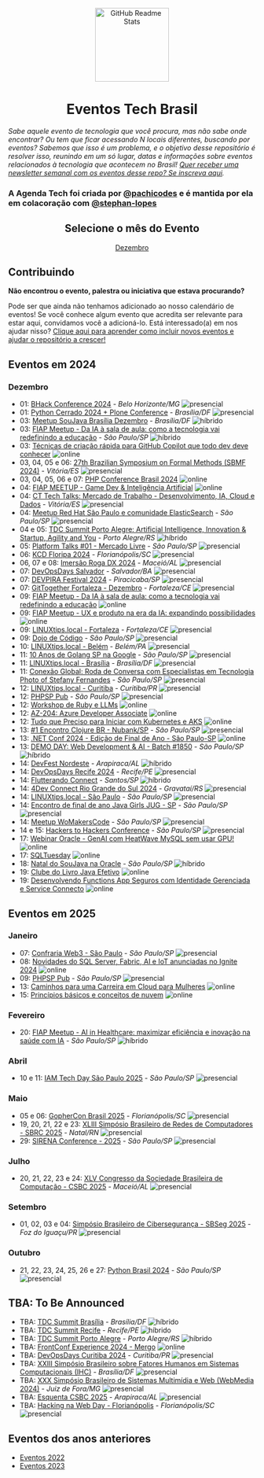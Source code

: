 <p class="header" align="center">
 <img width="150px" src="https://raw.githubusercontent.com/Abacatinhos/agenda-tech-brasil/main/assets/abacatinhos.svg" align="center" alt="GitHub Readme Stats" />
 <h1 align="center">Eventos Tech Brasil</h1> 
</p>

_Sabe aquele evento de tecnologia que você procura, mas não sabe onde encontrar? Ou tem que ficar acessando N locais diferentes, buscando por eventos? Sabemos que isso é um problema, e o objetivo desse repositório é resolver isso, reunindo em um só lugar, datas e informações sobre eventos relacionados à tecnologia que acontecem no Brasil! [Quer receber uma newsletter semanal com os eventos desse repo? Se inscreva aqui](https://www.linkedin.com/newsletters/agenda-tech-7235284852013494272/)._

### A Agenda Tech foi criada por [@pachicodes](https://www.linkedin.com/in/pachicodes/) e é mantida por ela em colacoração com  [@stephan-lopes](https://github.com/stephan-lopes)

<h2 align="center">Selecione o mês do Evento</h2>
<p class="navigation" align="center">
<a href="#dezembro">Dezembro</a></p>

## Contribuindo

**Não encontrou o evento, palestra ou iniciativa que estava procurando?**

Pode ser que ainda não tenhamos adicionado ao nosso calendário de eventos! Se você conhece algum evento que acredita ser relevante para estar aqui, convidamos você a adicioná-lo. Está interessado(a) em nos ajudar nisso? [Clique aqui para aprender como incluir novos eventos e ajudar o repositório a crescer!](https://github.com/Abacatinhos/agenda-tech-brasil/blob/master/CONTRIBUTING.md)

## Eventos em 2024
<!-- ANO2024:START -->
### Dezembro
<!-- DEZEMBRO:START -->
- 01: [BHack Conference 2024](https://www.bhack.com.br/) - _Belo Horizonte/MG_ ![presencial]
- 01: [Python Cerrado 2024 + Plone Conference](https://2024.ploneconf.org/pt-br) - _Brasília/DF_ ![presencial]
- 03: [Meetup SouJava Brasília Dezembro](https://www.meetup.com/soujavabrasilia/events/304733383/) - _Brasília/DF_ ![híbrido]
- 03: [FIAP Meetup - Da IA à sala de aula: como a tecnologia vai redefinindo a educação](https://www.meetup.com/fiapmeetups/events/304456573) - _São Paulo/SP_ ![híbrido]
- 03: [Técnicas de criação rápida para GitHub Copilot que todo dev deve conhecer](https://www.meetup.com/microsoft-reactor-sao-paulo/events/304419334/) ![online]
- 03, 04, 05 e 06: [27th Brazilian Symposium on Formal Methods (SBMF 2024)](https://sbmf24.ifes.edu.br/) - _Vitória/ES_ ![presencial]
- 03, 04, 05, 06 e 07: [PHP Conference Brasil 2024](https://phpconference.com.br/) ![online]
- 04: [FIAP MEETUP - Game Dev & Inteligência Artificial](https://www.meetup.com/fiapmeetups/events/304776543) ![online]
- 04: [CT Tech Talks: Mercado de Trabalho - Desenvolvimento, IA, Cloud e Dados](https://www.sympla.com.br/evento/ct-tech-talks/2751402) - _Vitória/ES_ ![presencial]
- 04: [Meetup Red Hat São Paulo e comunidade ElasticSearch](https://www.meetup.com/red-hat-sao-paulo/events/304648601) - _São Paulo/SP_ ![presencial]
- 04 e 05: [TDC Summit Porto Alegre: Artificial Intelligence, Innovation & Startup, Agility and You](https://sbmf24.ifes.edu.br/) - _Porto Alegre/RS_ ![híbrido]
- 05: [Platform Talks #01 - Mercado Livre](https://lu.ma/vpyeh9o3) - _São Paulo/SP_ ![presencial]
- 06: [KCD Floripa 2024](https://community.cncf.io/events/details/cncf-kcd-brasil-presents-kcd-floripa-brasil-2024-1/) - _Florianópolis/SC_ ![presencial]
- 06, 07 e 08: [Imersão Roga DX 2024](https://doity.com.br/imersaorogadx) - _Maceió/AL_ ![presencial]
- 07: [DevOpsDays Salvador](https://devopsdays.org/events/2024-salvador/welcome/) - _Salvador/BA_ ![presencial]
- 07: [DEVPIRA Festival 2024](https://www.devpira.com.br/eventos/devpira-festival-2024) - _Piracicaba/SP_ ![presencial]
- 07: [GitTogether Fortaleza - Dezembro](https://www.meetup.com/gittogether-brasil/events/304813727) - _Fortaleza/CE_ ![presencial]
- 09: [FIAP Meetup - Da IA à sala de aula: como a tecnologia vai redefinindo a educação](https://www.meetup.com/fiapmeetups/events/304275173) ![online]
- 09: [FIAP Meetup - UX e produto na era da IA: expandindo possibilidades](https://www.meetup.com/fiapmeetups/events/304275173) ![online]
- 09: [LINUXtips.local - Fortaleza](https://www.sympla.com.br/evento/linuxtips-local-fortaleza/2727169) - _Fortaleza/CE_ ![presencial]
- 09: [Dojo de Código](https://www.meetup.com/grupy-sp/events/304714676/) - _São Paulo/SP_ ![presencial]
- 10: [LINUXtips.local - Belém](https://www.sympla.com.br/evento/linuxtips-local-belem/2727177) - _Belém/PA_ ![presencial]
- 11: [10 Anos de Golang SP na Google](https://www.meetup.com/golangbr/events/304540847) - _São Paulo/SP_ ![presencial]
- 11: [LINUXtips.local - Brasília](https://www.sympla.com.br/evento/linuxtips-local-brasilia/2727181) - _Brasília/DF_ ![presencial]
- 11: [Conexão Global: Roda de Conversa com Especialistas em Tecnologia Photo of Stefany Fernandes](https://www.meetup.com/comunidade-de-software-craftsmanship-de-sao-paulo/events/304812119) - _São Paulo/SP_ ![presencial]
- 12: [LINUXtips.local - Curitiba](https://www.sympla.com.br/evento/linuxtips-local-curitiba/2727185) - _Curitiba/PR_ ![presencial]
- 12: [PHPSP Pub](https://www.meetup.com/php-sp/events/303767276) - _São Paulo/SP_ ![presencial]
- 12: [Workshop de Ruby e LLMs](https://www.meetup.com/le-wagon-sao-paulo-coding-bootcamp/events/304707785) ![online]
- 12: [AZ-204: Azure Developer Associate](https://www.meetup.com/microsoft-reactor-sao-paulo/events/304205892) ![online]
- 12: [Tudo que Preciso para Iniciar com Kubernetes e AKS](https://www.meetup.com/microsoft-reactor-sao-paulo/events/304546839) ![online]
- 13: [#1 Encontro Clojure BR - Nubank/SP](https://www.meetup.com/clojure-br/events/304435585) - _São Paulo/SP_ ![presencial]
- 13: [.NET Conf 2024 - Edição de Final de Ano - São Paulo-SP](https://www.meetup.com/microsoft-reactor-sao-paulo/events/304152455) ![online]
- 13: [DEMO DAY: Web Development & AI - Batch #1850](https://www.meetup.com/le-wagon-sao-paulo-coding-bootcamp/events/304707836) - _São Paulo/SP_ ![híbrido]
- 14: [DevFest Nordeste](https://doity.com.br/devfest-nordeste-2024) - _Arapiraca/AL_ ![híbrido]
- 14: [DevOpsDays Recife 2024](https://devopsdays.org/events/2024-recife/welcome/) - _Recife/PE_ ![presencial]
- 14: [Flutterando Connect](https://connect.flutterando.com.br/) - _Santos/SP_ ![híbrido]
- 14: [4Dev Connect Rio Grande do Sul 2024](https://www.sympla.com.br/evento/4dev-connect-rio-grande-do-sul-2024/2704715) - _Gravataí/RS_ ![presencial]
- 14: [LINUXtips.local - São Paulo](https://www.sympla.com.br/evento/linuxtips-local-sao-paulo/2727089) - _São Paulo/SP_ ![presencial]
- 14: [Encontro de final de ano Java Girls JUG - SP](https://www.meetup.com/javagirlsjug/events/304775942) - _São Paulo/SP_ ![presencial]
- 14: [Meetup WoMakersCode](https://www.meetup.com/womakerscode/events/304833016) - _São Paulo/SP_ ![presencial]
- 14 e 15: [Hackers to Hackers Conference](https://www.h2hc.com.br/?ref=agendati.com.br) - _São Paulo/SP_ ![presencial]
- 17: [Webinar Oracle - GenAI com HeatWave MySQL sem usar GPU!](https://go.oracle.com/lp=145641) ![online]
- 17: [SQLTuesday](https://www.meetup.com/microsoft-reactor-sao-paulo/events/304508831) ![online]
- 18: [Natal do SouJava na Oracle](https://www.meetup.com/soujava/events/304890440/) - _São Paulo/SP_ ![híbrido]
- 19: [Clube do Livro Java Efetivo](https://www.meetup.com/javagirlsjug/events/304914291) ![online]
- 19: [Desenvolvendo Functions App Seguros com Identidade Gerenciada e Service Connecto](https://www.meetup.com/microsoft-reactor-sao-paulo/events/304509754) ![online]
<!-- DEZEMBRO:END -->
<!-- ANO2024:END -->
## Eventos em 2025
<!-- ANO2025:START -->
### Janeiro
<!-- JANEIRO:START -->
- 07: [Confraria Web3 - São Paulo](https://www.meetup.com/confrariaweb3/events/304681266) - _São Paulo/SP_ ![presencial]
- 08: [Novidades do SQL Server, Fabric, AI e IoT anunciadas no Ignite 2024](https://www.meetup.com/microsoft-reactor-sao-paulo/events/304899359) ![online]
- 09: [PHPSP Pub](https://www.meetup.com/php-sp/events/300873764) - _São Paulo/SP_ ![presencial]
- 13: [Caminhos para uma Carreira em Cloud para Mulheres](https://www.meetup.com/microsoft-reactor-sao-paulo/events/304256759) ![online]
- 15: [Princípios básicos e conceitos de nuvem](https://www.meetup.com/microsoft-reactor-sao-paulo/events/304256854) ![online]
<!-- JANEIRO:END -->
### Fevereiro
<!-- FEVEREIRO:START -->
- 20: [FIAP Meetup - AI in Healthcare: maximizar eficiência e inovação na saúde com IA](https://www.meetup.com/fiapmeetups/events/304567086) - _São Paulo/SP_ ![híbrido]
<!-- FEVEREIRO:END -->
### Abril
<!-- ABRIL:START -->
- 10 e 11: [IAM Tech Day São Paulo 2025](https://iamtechday.org/eventos/iam-tech-day-sao-paulo-abril-2025-presencial) - _São Paulo/SP_ ![presencial]
<!-- ABRIL:END -->
### Maio
<!-- MAIO:START -->
- 05 e 06: [GopherCon Brasil 2025](https://www.blueticket.com.br/evento/35079/gophercon-brasil-2025) - _Florianópolis/SC_ ![presencial]
- 19, 20, 21, 22 e 23: [XLIII Simpósio Brasileiro de Redes de Computadores - SBRC 2025](https://sbrc.sbc.org.br/2025) - _Natal/RN_ ![presencial]
- 29: [SIRENA Conference - 2025](https://www.instagram.com/sirena.conference/) - _São Paulo/SP_ ![presencial]
<!-- MAIO:END -->
### Julho
<!-- JULHO:START -->
- 20, 21, 22, 23 e 24: [XLV Congresso da Sociedade Brasileira de Computação - CSBC 2025](https://csbc.sbc.org.br/2025/) - _Maceió/AL_ ![presencial]
<!-- JULHO:END -->
### Setembro
<!-- SETEMBRO:START -->
- 01, 02, 03 e 04: [Simpósio Brasileiro de Cibersegurança - SBSeg 2025](https://sbseg2025.ppgia.pucpr.br/) - _Foz do Iguaçu/PR_ ![presencial]
<!-- SETEMBRO:END -->
### Outubro
<!-- OUTUBRO:START -->
- 21, 22, 23, 24, 25, 26 e 27: [Python Brasil 2024](https://2025.pythonbrasil.org.br/) - _São Paulo/SP_ ![presencial]
<!-- OUTUBRO:END -->
<!-- ANO2025:END -->

## TBA: To Be Announced
<!-- Essa seção são de eventos que estão previstos para acontecer no ano mas ainda não tem mês, ou dia definidos -->
<!-- TBA:START -->
- TBA: [TDC Summit Brasília](https://thedevconf.com/tdc/2024/summit-brasilia/) - _Brasília/DF_ ![híbrido]
- TBA: [TDC Summit Recife](https://thedevconf.com/tdc/2024/summit-recife/) - _Recife/PE_ ![híbrido]
- TBA: [TDC Summit Porto Alegre](https://thedevconf.com/tdc/2024/summit-porto-alegre/) - _Porto Alegre/RS_ ![híbrido]
- TBA: [FrontConf Experience 2024 - Mergo](https://www.mergo.com.br/eventos/frontconfxp/) ![online]
- TBA: [DevOpsDays Curitiba 2024](https://devopsdays.org/events/2024-curitiba/welcome/) - _Curitiba/PR_ ![presencial]
- TBA: [XXIII Simpósio Brasileiro sobre Fatores Humanos em Sistemas Computacionais (IHC)](https://www.sbc.org.br/eventos/calendario-de-eventos/evento/657/xxiii-simposio-brasileiro-sobre-fatores-humanos-em-sistemas-computacionais-ihc) - _Brasília/DF_ ![presencial]
- TBA: [XXX Simpósio Brasileiro de Sistemas Multimídia e Web (WebMedia 2024)](https://www.sbc.org.br/eventos/calendario-de-eventos/evento/669/xxx-simposio-brasileiro-de-sistemas-multimidia-e-web-webmedia-2024) - _Juiz de Fora/MG_ ![presencial]
- TBA: [Esquenta CSBC 2025](https://csbc.sbc.org.br/2025/) - _Arapiraca/AL_ ![presencial]
- TBA: [Hacking na Web Day - Florianópolis](https://linktr.ee/hackingnawebday) - _Florianópolis/SC_ ![presencial]
<!-- TBA:END -->

## Eventos dos anos anteriores

- [Eventos 2022](https://github.com/Abacatinhos/eventos-tech-brasil/blob/main/arquivo/2022.md)
- [Eventos 2023](https://github.com/Abacatinhos/eventos-tech-brasil/blob/main/arquivo/2023.md)

<!--LINK DAS BADGES:START-->

[presencial]: https://img.shields.io/static/v1?label=&message=presencial&color=blue
[híbrido]: https://img.shields.io/static/v1?label=&message=h%C3%ADbrido&color=red
[online]: https://img.shields.io/static/v1?label=&message=online&color=purple

<!--LINK DAS BADGES:END-->
